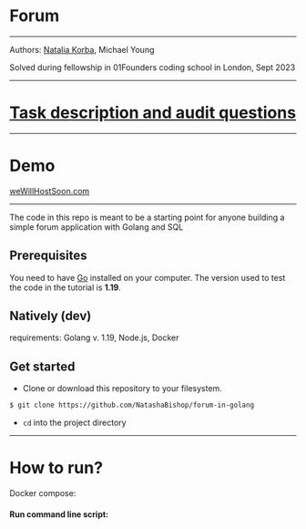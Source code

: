 # Forum

---

Authors: [Natalia Korba](https://github.com/NatashaBishop), Michael Young

Solved during fellowship in 01Founders coding school in London, Sept 2023

---

# [Task description and audit questions](https://github.com/01-edu/public/tree/master/subjects/forum)

---

# Demo 
[weWillHostSoon.com](https://weWillHostSoon.com/)

---
The code in this repo is meant to be a starting point for anyone building a simple forum application with Golang and SQL

## Prerequisites
You need to have [Go](https://golang.org/dl/) installed on your computer. The
version used to test the code in the tutorial is **1.19**.
## Natively (dev)
requirements: Golang v. 1.19, Node.js, Docker

## Get started

- Clone or download this repository to your filesystem.

```bash
$ git clone https://github.com/NatashaBishop/forum-in-golang
```

- `cd` into the project directory
---

# How to run?
Docker compose:

#### Run command line script: 
